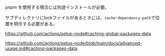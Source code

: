 pnpm を使用する場合には別途インストールが必要。

サブディレクトリにlockファイルがあるときには、`cache-dependency-path`で位置を明示する必要がある。

https://github.com/actions/setup-node#caching-global-packages-data

https://github.com/actions/setup-node/blob/main/docs/advanced-usage.md#caching-packages-data